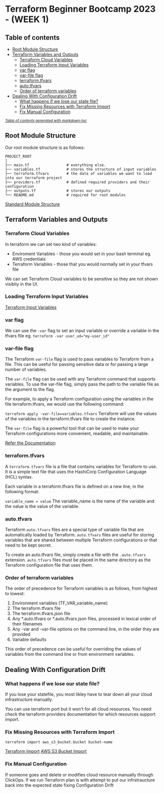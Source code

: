 # Terraform Beginner Bootcamp 2023 -  (WEEK 1)

## Table of contents
- [Root Module Structure](#root-module-structure)
- [Terraform Variables and Outputs](#terraform-variables-and-outputs)
  * [Terraform Cloud Variables](#terraform-cloud-variables)
  * [Loading Terraform Input Variables](#loading-terraform-input-variables)
  * [var flag](#var-flag)
  * [var-file flag](#var-file-flag)
  * [terraform.tfvars](#terraformtfvars)
  * [auto.tfvars](#autotfvars)
  * [Order of terraform variables](#order-of-terraform-variables)
- [Dealing With Configuration Drift](#dealing-with-configuration-drift)
  * [What happens if we lose our state file?](#what-happens-if-we-lose-our-state-file-)
  * [Fix Missing Resources with Terraform Import](#fix-missing-resources-with-terraform-import)
  * [Fix Manual Configuration](#fix-manual-configuration)

<small><i><a href='http://ecotrust-canada.github.io/markdown-toc/'>Table of contents generated with markdown-toc</a></i></small>


## Root Module Structure

Our root module structure is as follows:

```
PROJECT_ROOT
│
├── main.tf                 # everything else.
├── variables.tf            # stores the structure of input variables
├── terraform.tfvars        # the data of variables we want to load into our terraform project
├── providers.tf            # defined required providers and their configuration
├── outputs.tf              # stores our outputs
└── README.md               # required for root modules
```

[Standard Module Structure](https://developer.hashicorp.com/terraform/language/modules/develop/structure)

## Terraform Variables and Outputs

### Terraform Cloud Variables

In terraform we can set two kind of variables:
- Enviroment Variables - those you would set in your bash terminal eg. AWS credentials
- Terraform Variables - those that you would normally set in your tfvars file

We can set Terraform Cloud variables to be sensitive so they are not shown visibliy in the UI.

### Loading Terraform Input Variables

[Terraform Input Variables](https://developer.hashicorp.com/terraform/language/values/variables)

### var flag
We can use the `-var` flag to set an input variable or override a variable in the tfvars file eg. `terraform -var user_ud="my-user_id"`

### var-file flag

The Terraform `var-file` flag is used to pass variables to Terraform from a file. This can be useful for passing sensitive data or for passing a large number of variables.

The `var-file` flag can be used with any Terraform command that supports variables. To use the var-file flag, simply pass the path to the variable file as the argument to the flag.

For example, to apply a Terraform configuration using the variables in the file terraform.tfvars, we would use the following command:

```terraform apply -var-file=variables.tfvars```
Terraform will use the values of the variables in the terraform.tfvars file to create the instance.

The `var-file` flag is a powerful tool that can be used to make your Terraform configurations more convenient, readable, and maintainable.

[Refer the Documentation](https://developer.hashicorp.com/terraform/language/values/variables)

### terraform.tfvars

A `terraform.tfvars` file is a file that contains variables for Terraform to use. It is a simple text file that uses the HashiCorp Configuration Language (HCL) syntax.

Each variable in a terraform.tfvars file is defined on a new line, in the following format:

```variable_name = value```
The variable_name is the name of the variable and the value is the value of the variable.

### auto.tfvars

Terraform `auto.tfvars` files are a special type of variable file that are automatically loaded by Terraform. `auto.tfvars` files are useful for storing variables that are shared between multiple Terraform configurations or that need to be kept secret.

To create an auto.tfvars file, simply create a file with the `.auto.tfvars` extension. `auto.tfvars` files must be placed in the same directory as the Terraform configuration file that uses them.

### Order of terraform variables

The order of precedence for Terraform variables is as follows, from highest to lowest:

1. Environment variables (TF_VAR_variable_name)
2. The terraform.tfvars file
3. The terraform.tfvars.json file
4. Any *.auto.tfvars or *.auto.tfvars.json files, processed in lexical order of their filenames
5. Any -var and -var-file options on the command line, in the order they are provided
6. Variable defaults

This order of precedence can be useful for overriding the values of variables from the command line or from environment variables.
## Dealing With Configuration Drift

### What happens if we lose our state file?

If you lose your statefile, you most likley have to tear down all your cloud infrastructure manually.

You can use terraform port but it won't for all cloud resources. You need check the terraform providers documentation for which resources support import.

### Fix Missing Resources with Terraform Import

`terraform import aws_s3_bucket.bucket bucket-name`

[Terraform Import](https://developer.hashicorp.com/terraform/cli/import)
[AWS S3 Bucket Import](https://registry.terraform.io/providers/hashicorp/aws/latest/docs/resources/s3_bucket#import)

### Fix Manual Configuration

If someone goes and delete or modifies cloud resource manually through ClickOps. 
If we run Terraform plan is with attempt to put our infrstraucture back into the expected state fixing Configuration Drift